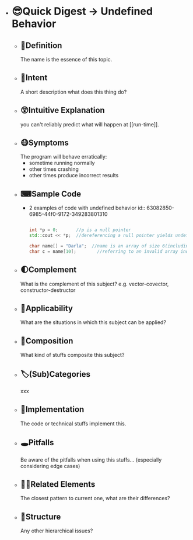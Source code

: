 - # 😎Quick Digest -> Undefined Behavior
	- ## 📝Definition
	  The name is the essence of this topic.
	- ## 🎯Intent
	   A short description what does this thing do?
	- ## 😲Intuitive Explanation
	  you can't reliably predict what will happen at [[run-time]].
	- ## 😷Symptoms
	  The program will behave erratically:
		- sometime running normally
		- other times crashing
		- other times produce incorrect results
	- ## ⌨Sample Code
		- 2 examples of code with undefined behavior
		  id:: 63082850-6985-44f0-9172-349283801310
		  
		  ``` c++
		  
		  int *p = 0;		//p is a null pointer
		  std::cout << *p;	//dereferencing a null pointer yields undefined behavior
		  
		  char name[] = "Darla";  //name is an array of size 6(including the last null)
		  char c = name[10];		//referring to an invalid array index yields undefined behavior
		  ```
	- ## 🌓Complement
	  What is the complement of this subject? e.g. vector-covector, constructor-destructor
	- ## 🤳Applicability
	   What are the situations in which this subject can be applied?
	- ## 🧪Composition
	  What kind of stuffs composite this subject?
	- ## 🏷(Sub)Categories
	  xxx
	- ## 🔎Implementation
	   The code or technical stuffs implement this.
	- ## 🕳Pitfalls
	  Be aware of the pitfalls when using this stuffs... (especially considering edge cases)
	- ## 🙋‍♂️Related Elements
	   The closest pattern to current one, what are their differences?
	- ## 🧱Structure
	  Any other hierarchical issues?